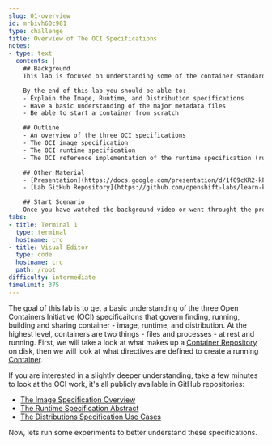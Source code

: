 ```yaml
---
slug: 01-overview
id: mrbivh60c981
type: challenge
title: Overview of The OCI Specifications
notes:
- type: text
  contents: |
    ## Background
    This lab is focused on understanding some of the container standards that govern this space. This will help you better architect your own environments, feeling more confident about where to invest.

    By the end of this lab you should be able to:
    - Explain the Image, Runtime, and Distribution specifications
    - Have a basic understanding of the major metadata files
    - Be able to start a container from scratch

    ## Outline
    - An overview of the three OCI specifications
    - The OCI image specification
    - The OCI runtime specification
    - The OCI reference implementation of the runtime specification (runc) and how to start a container

    ## Other Material
    - [Presentation](https://docs.google.com/presentation/d/1fC9cKR2-kFW5l-VEk0Z5_1vriYpROXOXM_5rhyVnBi4/edit#slide=id.g20639ff941_0_42)
    - [Lab GitHub Repository](https://github.com/openshift-labs/learn-katacoda)

    ## Start Scenario
    Once you have watched the background video or went throught the presentation, continue to the exercises
tabs:
- title: Terminal 1
  type: terminal
  hostname: crc
- title: Visual Editor
  type: code
  hostname: crc
  path: /root
difficulty: intermediate
timelimit: 375
---
```

The goal of this lab is to get a basic understanding of the three Open Containers Initiative (OCI) specificaitons that govern finding, running, building and sharing container - image, runtime, and distribution. At the highest level, containers are two things - files and processes - at rest and running. First, we will take a look at what makes up a [Container Repository](https://developers.redhat.com/blog/2018/02/22/container-terminology-practical-introduction/#h.20722ydfjdj8) on disk, then we will look at what directives are defined to create a running [Container](https://developers.redhat.com/blog/2018/02/22/container-terminology-practical-introduction/#h.j2uq93kgxe0e).

If you are interested in a slightly deeper understanding, take a few minutes to look at the OCI  work, it's all publicly available in GitHub repositories:

- [The Image Specification Overview](//github.com/opencontainers/image-spec/blob/master/spec.md#overview)
- [The Runtime Specification Abstract](//github.com/opencontainers/runtime-spec/blob/master/spec.md)
- [The Distributions Specification Use Cases](https://github.com/opencontainers/distribution-spec/blob/master/spec.md#use-cases)

Now, lets run some experiments to better understand these specifications.
